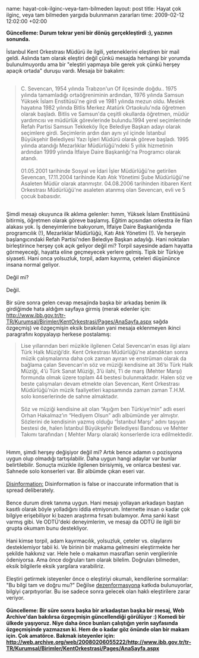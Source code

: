 name: hayat-cok-ilginc-veya-tam-bilmeden
layout: post
title: Hayat çok ilginç, veya tam bilmeden yargıda bulunmanın zararları
time: 2009-02-12 12:02:00 +02:00

<span style="font-weight:bold;">Güncelleme: Durum tekrar yeni bir dönüş gerçekleştirdi :), yazının sonunda.</span><br /><br />İstanbul Kent Orkestrası Müdürü ile ilgili, yeteneklerini eleştiren bir mail geldi. Aslında tam olarak eleştiri değil çünkü mesajda herhangi bir yorumda bulunulmuyordu ama bir "eleştiri yapmaya bile gerek yok çünkü herşey apaçık ortada" duruşu vardı. Mesaja bir bakalım:<br /><br /><blockquote>C. Sevencan, 1954 yılında Trabzon'un Of ilçesinde doğdu.. 1975 yılında tamamladığı ortaöğreniminin ardından, 1976 yılında Samsun Yüksek İslam Enstitüsü'ne girdi ve 1981 yılında mezun oldu. Meslek hayatına 1982 yılında Bitlis Merkez Atatürk Ortaokulu'nda öğretmen olarak başladı. Bitlis ve Samsun'da çeşitli okullarda öğretmen, müdür yardımcısı ve müdürlük görevlerinde bulundu.1994 yerel seçimlerinde Refah Partisi Samsun Tekkeköy İlçe Belediye Başkan adayı olarak seçimlere girdi. Seçimlerin ardın dan aynı yıl içinde İstanbul Büyükşehir Belediyesi Yazı İşleri Müdürü olarak göreve başladı. 1995 yılında atandığı Mezarlıklar Müdürlüğü'ndeki 5 yıllık hizmetinin ardından 1999 yılında İtfaiye Daire Başkanlığı'na Programcı olarak atandı.<br /><br />01.05.2001 tarihinde Sosyal ve İdari İşler Müdürlüğü'ne getirilen Sevencan, 17.11.2004 tarihinde Katı Atık Yönetimi Şube Müdürlüğü'ne Asaleten Müdür olarak atanmıştır. 04.08.2006 tarihinden itibaren Kent Orkestrası Müdürlüğü'ne asaleten atanmış olan Sevencan, evli ve 5 çocuk babasıdır.</blockquote><br />Şimdi mesajı okuyunca ilk aklıma gelenler: hımm, Yüksek İslam Enstitüsünü bitirmiş, öğretmen olarak göreve başlamış. Eğitim açısından orkestra ile filan alakası yok. İş deneyimlerine bakıyorum, İtfaiye Daire Başkanlığında programcılık (!), Mezarlıklar Müdürlüğü, Katı Atık Yönetimi (!). Ve herşeyin başlangıcındaki Refah Partisi'nden Belediye Başkan adaylığı. Hani noktaları birleştirince herşey çok açık geliyor değil mi? Torpil sayesinde adam hayatta görmeyeceği, hayatta eline geçmeyecek yerlere gelmiş. Tipik bir Türkiye siyaseti. Hani onca yolsuzluk, torpil, adam kayırma, çeteleri düşününce insana normal geliyor. <br /><br />Değil mi? <br /><br />Değil.<br /><br />Bir süre sonra gelen cevap mesajinda başka bir arkadaş benim ilk girdiğimde hata aldığım sayfaya girmiş (merak edenler için: <a href="http://www.ibb.gov.tr/tr-TR/Kurumsal/Birimler/KentOrkestrasi/Pages/AnaSayfa.aspx">http://www.ibb.gov.tr/tr-TR/Kurumsal/Birimler/KentOrkestrasi/Pages/AnaSayfa.aspx</a> sağda özgeçmiş) ve özgeçmişin eksik bırakılan yani mesaja eklenmeyen ikinci paragrafını kopyalayıp herkese postalamış:<br /><blockquote>Lise yıllarından beri müzikle ilgilenen Celal Sevencan’ın esas ilgi alanı Türk Halk Müziği’dir. Kent Orkestrası Müdürlüğü’ne atandıktan sonra müzik çalışmalarına daha çok zaman ayıran ve enstrüman olarak da bağlama çalan Sevencan’ın söz ve müziği kendisine ait 36’sı Türk Halk Müziği, 4’ü Türk Sanat Müziği, 3’ü ilahi, 1’i de marş (Mehter Marşı) formunda olmak üzere toplam 44 bestesi bulunmaktadır. Halen söz ve beste çalışmaları devam etmekte olan Sevencan, Kent Orkestrası Müdürlüğü’nün müzik faaliyetleri kapsamında zaman zaman T.H.M. solo konserlerinde de sahne almaktadır.<br /><br />Söz ve müziği kendisine ait olan “Aşığım ben Türkiye’min” adlı eseri Orhan Hakalmaz’ın “Hediyem Olsun” adlı albümünde yer almıştır. Sözlerini de kendisinin yazmış olduğu “İstanbul Marşı” adını taşıyan bestesi de, halen İstanbul Büyükşehir Belediyesi Bandosu ve Mehter Takımı tarafından ( Mehter Marşı olarak) konserlerde icra edilmektedir.</blockquote><br />Hımm, şimdi herşey değişiyor değil mi? Artık bence adamın o pozisyona uygun olup olmadığı tartışılabilir. Daha uygun hangi adaylar var bunlar belirtilebilir. Sonuçta müzikle ilgilenen birisiymiş, ve onlarca bestesi var. Sahnede solo konserleri var. Bir albümde çıkan eseri var.<br /><br /><a href="http://en.wikipedia.org/wiki/Disinformation">Disinformation:</a> Disinformation is false or inaccurate information that is spread deliberately.<br /><br />Bence durum direk tanıma uygun. Hani mesajı yollayan arkadaşın baştan kasıtlı olarak böyle yolladığını iddia etmiyorum. İnternette insan o kadar çok bilgiye erişebiliyor ki bazen araştırma fırsatı bulamıyor. Ama sanki kasıt varmış gibi. Ve ODTÜ'deki deneyimlerim, ve mesajı da ODTÜ ile ilgili bir grupta okumam bunu destekliyor.<br /><br />Hani kimse torpil, adam kayırmacılık, yolsuzluk, çeteler vs. olaylarını desteklemiyor tabii ki. Ve birinin bir makama gelmesini eleştirmekte her şekilde hakkınız var. Hele hele o makamın masrafları senin vergilerinle ödeniyorsa. Ama önce doğruları tam olarak bilelim. Doğruları bilmeden, eksik bilgilerle eksik yargılara varabiliriz. <br /><br />Eleştiri getirmek isteyenler önce o eleştiriyi okumalı, kendilerine sormalılar: "Bu bilgi tam ve doğru mu?" Değilse <a href="http://www.tdk.gov.tr/TR/SozBul.aspx?F6E10F8892433CFFAAF6AA849816B2EF4376734BED947CDE&Kelime=dezenformasyon">dezenformasyona</a> katkıda bulunuyorlar, bilgiyi çarpıtıyorlar. Bu ise sadece sonra gelecek olan haklı eleştirilere zarar veriyor.<br /><span style="font-weight:bold;"><br />Güncelleme: Bir süre sonra başka bir arkadaştan başka bir mesaj, Web Archive'dan bakılırsa özgeçmişin güncellendiği görülüyor :) Komedi bir ülkede yaşıyoruz. Niye daha önce bunları çalıştığın yerin sayfasında özgeçmişinde yazmazsın ki. Hem de o kadar göz önünde olan bir makam için. Çok amatörce. Bakmak isteyenler için: <br /><a href="http://web.archive.org/web/20080206055222/http://www.ibb.gov.tr/tr-TR/Kurumsal/Birimler/KentOrkestrasi/Pages/AnaSayfa.aspx">http://web.archive.org/web/20080206055222/http://www.ibb.gov.tr/tr-TR/Kurumsal/Birimler/KentOrkestrasi/Pages/AnaSayfa.aspx</a></span>
